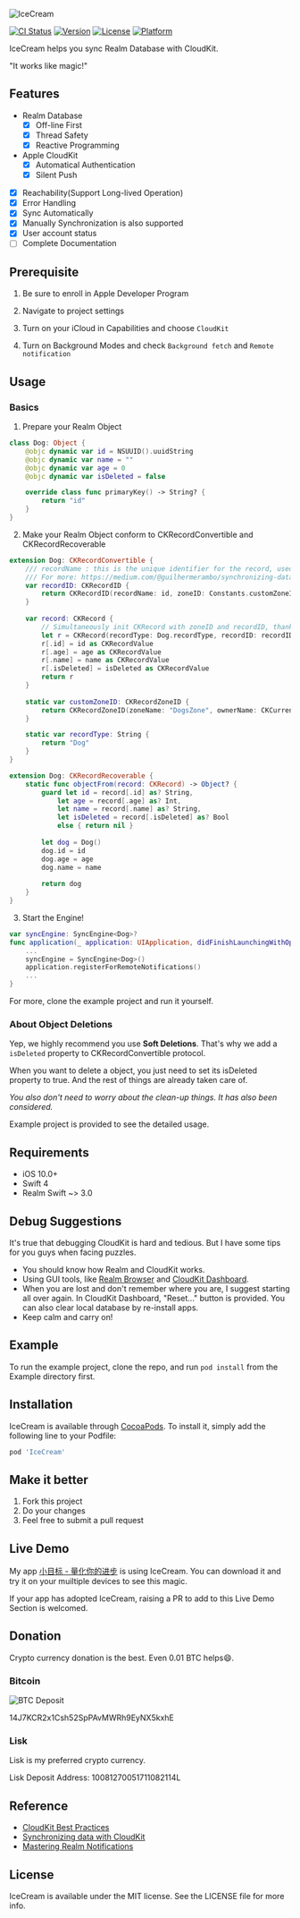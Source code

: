 ![IceCream](https://i.loli.net/2017/11/18/5a104e5acfea5.png)

[![CI Status](http://img.shields.io/travis/caiyue1993/IceCream.svg?style=flat)](https://travis-ci.org/caiyue1993/IceCream)
[![Version](https://img.shields.io/cocoapods/v/IceCream.svg?style=flat)](http://cocoapods.org/pods/IceCream)
[![License](https://img.shields.io/cocoapods/l/IceCream.svg?style=flat)](http://cocoapods.org/pods/IceCream)
[![Platform](https://img.shields.io/cocoapods/p/IceCream.svg?style=flat)](http://cocoapods.org/pods/IceCream)

IceCream helps you sync Realm Database with CloudKit.

"It works like magic!"

## Features

- Realm Database
    - [x] Off-line First
    - [x] Thread Safety
    - [x] Reactive Programming

- Apple CloudKit
    - [x] Automatical Authentication
    - [x] Silent Push

- [x] Reachability(Support Long-lived Operation) 
- [x] Error Handling
- [x] Sync Automatically
- [x] Manually Synchronization is also supported
- [x] User account status
- [ ] Complete Documentation 

## Prerequisite
1. Be sure to enroll in Apple Developer Program

2. Navigate to project settings

3. Turn on your iCloud in Capabilities and choose `CloudKit`

4. Turn on Background Modes and check `Background fetch` and `Remote notification` 

## Usage

### Basics
1. Prepare your Realm Object
```swift
class Dog: Object {
    @objc dynamic var id = NSUUID().uuidString
    @objc dynamic var name = ""
    @objc dynamic var age = 0
    @objc dynamic var isDeleted = false

    override class func primaryKey() -> String? {
        return "id"
    }
}
```

2. Make your Realm Object conform to CKRecordConvertible and CKRecordRecoverable 
```swift
extension Dog: CKRecordConvertible {
    /// recordName : this is the unique identifier for the record, used to locate records on the database. We can create our own ID or leave it to CloudKit to generate a random UUID.
    /// For more: https://medium.com/@guilhermerambo/synchronizing-data-with-cloudkit-94c6246a3fda
    var recordID: CKRecordID {
        return CKRecordID(recordName: id, zoneID: Constants.customZoneID)
    }
    
    var record: CKRecord {
        // Simultaneously init CKRecord with zoneID and recordID, thanks to this guy: https://stackoverflow.com/questions/45429133/how-to-initialize-ckrecord-with-both-zoneid-and-recordid
        let r = CKRecord(recordType: Dog.recordType, recordID: recordID)
        r[.id] = id as CKRecordValue
        r[.age] = age as CKRecordValue
        r[.name] = name as CKRecordValue
        r[.isDeleted] = isDeleted as CKRecordValue
        return r
    }
    
    static var customZoneID: CKRecordZoneID {
        return CKRecordZoneID(zoneName: "DogsZone", ownerName: CKCurrentUserDefaultName)
    }

    static var recordType: String {
        return "Dog"
    }
}

extension Dog: CKRecordRecoverable {
    static func objectFrom(record: CKRecord) -> Object? {
        guard let id = record[.id] as? String,
            let age = record[.age] as? Int,
            let name = record[.name] as? String,
            let isDeleted = record[.isDeleted] as? Bool
            else { return nil }
        
        let dog = Dog()
        dog.id = id
        dog.age = age
        dog.name = name
        
        return dog
    }
}
```

3. Start the Engine!
```swift
var syncEngine: SyncEngine<Dog>?
func application(_ application: UIApplication, didFinishLaunchingWithOptions launchOptions: [UIApplicationLaunchOptionsKey: Any]?) -> Bool {
    ...
    syncEngine = SyncEngine<Dog>()
    application.registerForRemoteNotifications()
    ...
}
```

For more, clone the example project and run it yourself.

### About Object Deletions

Yep, we highly recommend you use **Soft Deletions**. That's why we add a `isDeleted` property to CKRecordConvertible protocol. 

When you want to delete a object, you just need to set its isDeleted property to true. And the rest of things are already taken care of.

*You also don't need to worry about the clean-up things. It has also been considered.*

Example project is provided to see the detailed usage.

## Requirements

- iOS 10.0+
- Swift 4
- Realm Swift ~> 3.0

## Debug Suggestions

It's true that debugging CloudKit is hard and tedious. But I have some tips for you guys when facing puzzles.

- You should know how Realm and CloudKit works. 
- Using GUI tools, like [Realm Browser](https://itunes.apple.com/us/app/realm-browser/id1007457278?mt=12) and [CloudKit Dashboard](https://icloud.developer.apple.com/dashboard).
- When you are lost and don't remember where you are, I suggest starting all over again. In CloudKit Dashboard, "Reset..." button is provided. You can also
clear local database by re-install apps.
- Keep calm and carry on!

## Example

To run the example project, clone the repo, and run `pod install` from the Example directory first.

## Installation

IceCream is available through [CocoaPods](http://cocoapods.org). To install
it, simply add the following line to your Podfile:

```ruby
pod 'IceCream'
```

## Make it better
1. Fork this project
2. Do your changes
3. Feel free to submit a pull request

## Live Demo
My app [小目标 - 量化你的进步](https://itunes.apple.com/cn/app/%E5%B0%8F%E7%9B%AE%E6%A0%87-%E9%87%8F%E5%8C%96%E4%BD%A0%E7%9A%84%E8%BF%9B%E6%AD%A5/id1215312957?mt=8&at=1000lvyQ) is using IceCream. You can download it and try it on your muiltiple devices to see this magic.

If your app has adopted IceCream, raising a PR to add to this Live Demo Section is welcomed.

## Donation
Crypto currency donation is the best. Even 0.01 BTC helps😄.
### Bitcoin

![BTC Deposit](https://i.loli.net/2017/11/19/5a11078c118b3.png)

14J7KCR2x1Csh52SpPAvMWRh9EyNX5kxhE

### Lisk
Lisk is my preferred crypto currency.

Lisk Deposit Address: 10081270051711082114L

## Reference
- [CloudKit Best Practices](https://developer.apple.com/videos/play/wwdc2016/231/)
- [Synchronizing data with CloudKit](https://medium.com/@guilhermerambo/synchronizing-data-with-cloudkit-94c6246a3fda)
- [Mastering Realm Notifications](https://academy.realm.io/posts/meetup-jp-simard-mastering-realm-notifications/)

## License
IceCream is available under the MIT license. See the LICENSE file for more info.

